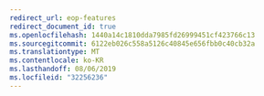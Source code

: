 ```yaml
---
redirect_url: eop-features
redirect_document_id: true
ms.openlocfilehash: 1440a14c1810dda7985fd26999451cf423766c13
ms.sourcegitcommit: 6122eb026c558a5126c40845e656fbb0c40cb32a
ms.translationtype: MT
ms.contentlocale: ko-KR
ms.lasthandoff: 08/06/2019
ms.locfileid: "32256236"
---
```

